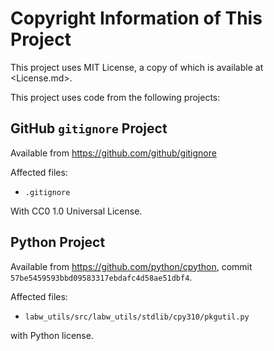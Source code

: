 # Copyright Information of This Project

This project uses MIT License, a copy of which is available at <License.md>.

This project uses code from the following projects:

## GitHub `gitignore` Project

Available from <https://github.com/github/gitignore>

Affected files:

* `.gitignore`

With CC0 1.0 Universal License.

## Python Project

Available from <https://github.com/python/cpython>, commit `57be5459593bbd09583317ebdafc4d58ae51dbf4`.

Affected files:

* `labw_utils/src/labw_utils/stdlib/cpy310/pkgutil.py`

with Python license.
